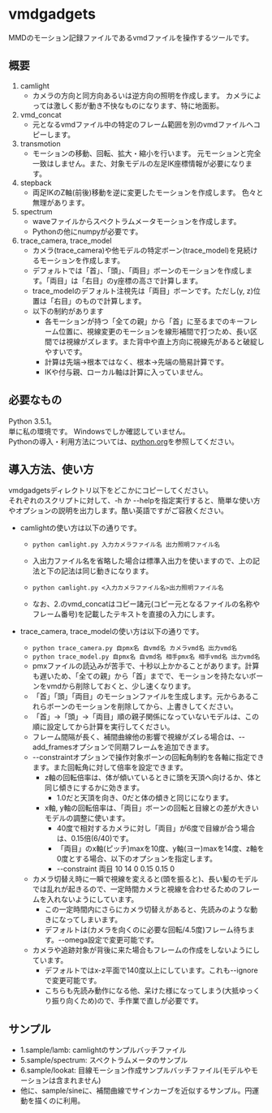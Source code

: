 vmdgadgets
====

MMDのモーション記録ファイルであるvmdファイルを操作するツールです。

## 概要
1. camlight
    * カメラの方向と同方向あるいは逆方向の照明を作成します。
カメラによっては激しく影が動き不快なものになります、特に地面影。
2. vmd_concat
    * 元となるvmdファイル中の特定のフレーム範囲を別のvmdファイルへコピーします。
3. transmotion
    * モーションの移動、回転、拡大・縮小を行います。
元モーションと完全一致はしません。また、対象モデルの左足IK座標情報が必要になります。
4. stepback
    * 両足IKのZ軸(前後)移動を逆に変更したモーションを作成します。
色々と無理があります。
5. spectrum
    * waveファイルからスペクトラムメータモーションを作成します。
    * Pythonの他にnumpyが必要です。
6. trace_camera, trace_model
    * カメラ(trace_camera)や他モデルの特定ボーン(trace_model)を見続けるモーションを作成します。
    * デフォルトでは「首」、「頭」、「両目」ボーンのモーションを作成します。「両目」は「右目」のy座標の高さで計算します。
    * trace_modelのデフォルト注視先は「両目」ボーンです。ただし(y, z)位置は「右目」のもので計算します。
    * 以下の制約があります
        * 各モーションが持つ「全ての親」から「首」に至るまでのキーフレーム位置に、視線変更のモーションを線形補間で打つため、長い区間では視線がズレます。また背中や直上方向に視線先があると破綻しやすいです。
        * 計算は先端→根本ではなく、根本→先端の簡易計算です。
        * IKや付与親、ローカル軸は計算に入っていません。

## 必要なもの
Python 3.5.1。  
単に私の環境です。 Windowsでしか確認していません。  
Pythonの導入・利用方法については、[python.org](https://www.python.org)を参照してください。

## 導入方法、使い方
vmdgadgetsディレクトリ以下をどこかにコピーしてください。  
それぞれのスクリプトに対して、-h か --helpを指定実行すると、簡単な使い方やオプションの説明を出力します。酷い英語ですがご容赦ください。
* camlightの使い方は以下の通りです。

    * `python camlight.py 入力カメラファイル名 出力照明ファイル名`

    * 入出力ファイル名を省略した場合は標準入出力を使いますので、上の記法と下の記法は同じ動きになります。

    * `python camlight.py <入力カメラファイル名>出力照明ファイル名`

    * なお、2.のvmd_concatはコピー諸元(コピー元となるファイルの名称やフレーム番号)を記載したテキストを直接の入力にします。

* trace_camera, trace_modelの使い方は以下の通りです。
    * `python trace_camera.py 自pmx名 自vmd名 カメラvmd名 出力vmd名`
    * `python trace_model.py 自pmx名 自vmd名 相手pmx名 相手vmd名 出力vmd名`
    * pmxファイルの読込みが苦手で、十秒以上かかることがあります。計算も遅いため、「全ての親」から「首」までで、モーションを持たないボーンをvmdから削除しておくと、少し速くなります。
    * 「首」「頭」「両目」のモーションファイルを生成します。元からあるこれらボーンのモーションを削除してから、上書きしてください。
    * 「首」->「頭」->「両目」順の親子関係になっていないモデルは、この順に設定してから計算を実行してください。
    * フレーム間隔が長く、補間曲線他の影響で視線がズレる場合は、--add_framesオプションで同期フレームを追加できます。
    * --constraintオプションで操作対象ボーンの回転角制約を各軸に指定できます。また回転角に対して倍率を設定できます。
        * z軸の回転倍率は、体が傾いているときに頭を天頂へ向けるか、体と同じ傾きにするかに効きます。
            * 1.0だと天頂を向き、0だと体の傾きと同じになります。
        * x軸, y軸の回転倍率は、「両目」ボーンの回転と目線との差が大きいモデルの調整に使います。
            * 40度で相対するカメラに対し「両目」が6度で目線が合う場合は、0.15倍(6/40)です。
            * 「両目」のx軸(ピッチ)maxを10度、y軸(ヨー)maxを14度、z軸を0度とする場合、以下のオプションを指定します。
            * --constraint 両目 10 14 0 0.15 0.15 0
    * カメラ切替え時に一瞬で視線を変えると(頭を振ると)、長い髪のモデルでは乱れが起きるので、一定時間カメラと視線を合わせるためのフレームを入れないようにしています。
        * この一定時間内にさらにカメラ切替えがあると、先読みのような動きになってしまいます。
        * デフォルトは(カメラを向くのに必要な回転/4.5度)フレーム待ちます。--omega設定で変更可能です。
    * カメラや追跡対象が背後に来た場合もフレームの作成をしないようにしています。
        * デフォルトではx-z平面で140度以上にしています。これも--ignoreで変更可能です。
        * こちらも先読み動作になる他、呆けた様になってしまう(大抵ゆっくり振り向くため)ので、手作業で直しが必要です。



## サンプル
* 1.sample/lamb: camlightのサンプルバッチファイル
* 5.sample/spectrum: スペクトラムメータのサンプル
* 6.sample/lookat: 目線モーション作成サンプルバッチファイル(モデルやモーションは含まれません)
* 他に、sample/sineに、補間曲線でサインカーブを近似するサンプル。円運動を描くのに利用。

